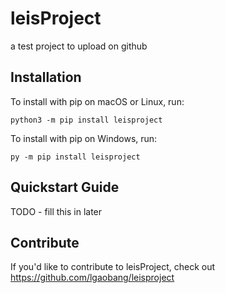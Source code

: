 # leisProject


a test project to upload on github

## Installation

To install with pip on macOS or Linux, run:

    python3 -m pip install leisproject

To install with pip on Windows, run:

    py -m pip install leisproject

## Quickstart Guide

TODO - fill this in later

## Contribute

If you'd like to contribute to leisProject, check out https://github.com/lgaobang/leisproject
